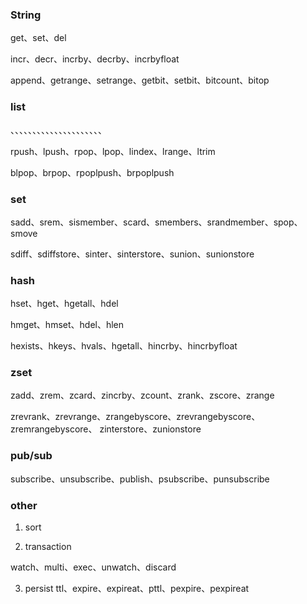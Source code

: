 ### String
get、set、del

incr、decr、incrby、decrby、incrbyfloat

append、getrange、setrange、getbit、setbit、bitcount、bitop

### list
、、、、、、、、、、、、、、、、、、、、、

rpush、lpush、rpop、lpop、lindex、lrange、ltrim

blpop、brpop、rpoplpush、brpoplpush

### set

sadd、srem、sismember、scard、smembers、srandmember、spop、smove

sdiff、sdiffstore、sinter、sinterstore、sunion、sunionstore

### hash
hset、hget、hgetall、hdel

hmget、hmset、hdel、hlen

hexists、hkeys、hvals、hgetall、hincrby、hincrbyfloat

### zset

zadd、zrem、zcard、zincrby、zcount、zrank、zscore、zrange

zrevrank、zrevrange、zrangebyscore、zrevrangebyscore、zremrangebyscore、
zinterstore、zunionstore

### pub/sub

subscribe、unsubscribe、publish、psubscribe、punsubscribe

### other

1. sort

2. transaction

watch、multi、exec、unwatch、discard

3. persist ttl、expire、expireat、pttl、pexpire、pexpireat
